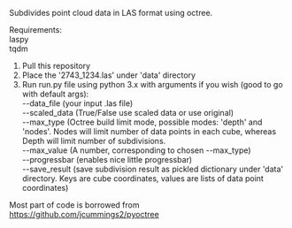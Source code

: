 Subdivides point cloud data in LAS format using octree.

Requirements:<br>
laspy<br>
tqdm<br>

1. Pull this repository
2. Place the '2743_1234.las' under 'data' directory
3. Run run.py file using python 3.x with arguments if you wish (good to go with default args):<br>
    --data_file (your input .las file)<br>
    --scaled_data (True/False use scaled data or use original)<br>
    --max_type (Octree build limit mode, possible modes: 'depth' and 'nodes'. Nodes will limit number of data points in each cube, whereas Depth will limit number of subdivisions.<br>
    --max_value (A number, corresponding to chosen --max_type)<br>
    --progressbar (enables nice little progressbar)<br>
    --save_result (save subdivision result as pickled dictionary under 'data' directory. Keys are cube coordinates, values are lists of data point coordinates)<br>
    
    
Most part of code is borrowed from
https://github.com/jcummings2/pyoctree
